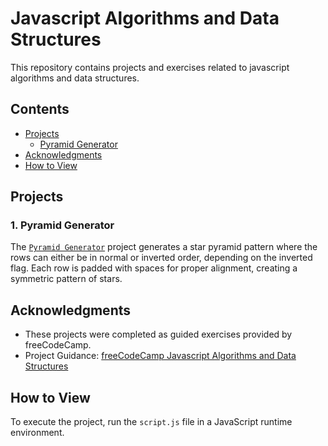 # Javascript Algorithms and Data Structures

This repository contains projects and exercises related to javascript algorithms and data structures.

## Contents
- [Projects](#projects)
    - [Pyramid Generator](#1-pyramid-generator)
- [Acknowledgments](#acknowledgments)
- [How to View](#how-to-view)

## Projects

### 1. Pyramid Generator
The [`Pyramid Generator`](./01.Pyramid-Generator/script.js) project generates a star pyramid pattern where the rows can either be in normal or inverted order, depending on the inverted flag. Each row is padded with spaces for proper alignment, creating a symmetric pattern of stars.

## Acknowledgments
- These projects were completed as guided exercises provided by freeCodeCamp.
- Project Guidance: [freeCodeCamp Javascript Algorithms and Data Structures](https://www.freecodecamp.org/learn/javascript-algorithms-and-data-structures-v8/)

## How to View
To execute the project, run the `script.js` file in a JavaScript runtime environment.